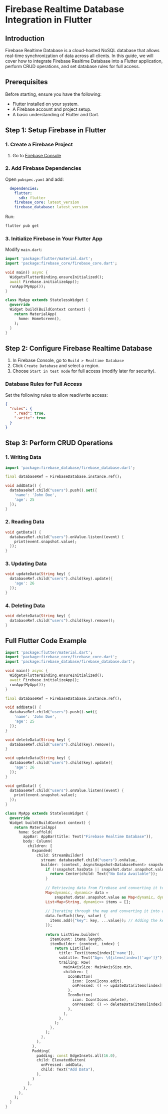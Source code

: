 # Firebase Realtime Database Integration in Flutter

## Introduction
Firebase Realtime Database is a cloud-hosted NoSQL database that allows real-time synchronization of data across all clients. In this guide, we will cover how to integrate Firebase Realtime Database into a Flutter application, perform CRUD operations, and set database rules for full access.

## Prerequisites
Before starting, ensure you have the following:
- Flutter installed on your system.
- A Firebase account and project setup.
- A basic understanding of Flutter and Dart.

## Step 1: Setup Firebase in Flutter

### 1. Create a Firebase Project
1. Go to [Firebase Console](https://console.firebase.google.com/)

### 2. Add Firebase Dependencies
Open `pubspec.yaml` and add:
```yaml
  dependencies:
    flutter:
      sdk: flutter
    firebase_core: latest_version
    firebase_database: latest_version
```
Run:
```sh
flutter pub get
```

### 3. Initialize Firebase in Your Flutter App
Modify `main.dart`:
```dart
import 'package:flutter/material.dart';
import 'package:firebase_core/firebase_core.dart';

void main() async {
  WidgetsFlutterBinding.ensureInitialized();
  await Firebase.initializeApp();
  runApp(MyApp());
}

class MyApp extends StatelessWidget {
  @override
  Widget build(BuildContext context) {
    return MaterialApp(
      home: HomeScreen(),
    );
  }
}
```

## Step 2: Configure Firebase Realtime Database

1. In Firebase Console, go to `Build > Realtime Database`
2. Click `Create Database` and select a region.
3. Choose `Start in test mode` for full access (modify later for security).

### Database Rules for Full Access
Set the following rules to allow read/write access:
```json
{
  "rules": {
    ".read": true,
    ".write": true
  }
}
```

## Step 3: Perform CRUD Operations

### 1. Writing Data
```dart
import 'package:firebase_database/firebase_database.dart';

final databaseRef = FirebaseDatabase.instance.ref();

void addData() {
  databaseRef.child("users").push().set({
    'name': 'John Doe',
    'age': 25
  });
}
```

### 2. Reading Data
```dart
void getData() {
  databaseRef.child("users").onValue.listen((event) {
    print(event.snapshot.value);
  });
}
```

### 3. Updating Data
```dart
void updateData(String key) {
  databaseRef.child("users").child(key).update({
    'age': 26
  });
}
```

### 4. Deleting Data
```dart
void deleteData(String key) {
  databaseRef.child("users").child(key).remove();
}
```

## Full Flutter Code Example
```dart
import 'package:flutter/material.dart';
import 'package:firebase_core/firebase_core.dart';
import 'package:firebase_database/firebase_database.dart';

void main() async {
  WidgetsFlutterBinding.ensureInitialized();
  await Firebase.initializeApp();
  runApp(MyApp());
}

final databaseRef = FirebaseDatabase.instance.ref();

void addData() {
  databaseRef.child("users").push().set({
    'name': 'John Doe',
    'age': 25
  });
}

void deleteData(String key) {
  databaseRef.child("users").child(key).remove();
}

void updateData(String key) {
  databaseRef.child("users").child(key).update({
    'age': 26
  });
}

void getData() {
  databaseRef.child("users").onValue.listen((event) {
    print(event.snapshot.value);
  });
}

class MyApp extends StatelessWidget {
  @override
  Widget build(BuildContext context) {
    return MaterialApp(
      home: Scaffold(
        appBar: AppBar(title: Text("Firebase Realtime Database")),
        body: Column(
          children: [
            Expanded(
              child: StreamBuilder(
                stream: databaseRef.child("users").onValue,
                builder: (context, AsyncSnapshot<DatabaseEvent> snapshot) {
                  if (!snapshot.hasData || snapshot.data!.snapshot.value == null) {
                    return Center(child: Text("No Data Available"));
                  }
                  
                  // Retrieving data from Firebase and converting it to a map
                  Map<dynamic, dynamic> data = 
                      snapshot.data!.snapshot.value as Map<dynamic, dynamic>;
                  List<Map<String, dynamic>> items = [];
                  
                  // Iterating through the map and converting it into a list of maps
                  data.forEach((key, value) {
                    items.add({"key": key, ...value}); // Adding the key and its values to the list
                  });
                  
                  return ListView.builder(
                    itemCount: items.length,
                    itemBuilder: (context, index) {
                      return ListTile(
                        title: Text(items[index]['name']),
                        subtitle: Text("Age: \${items[index]['age']}"),
                        trailing: Row(
                          mainAxisSize: MainAxisSize.min,
                          children: [
                            IconButton(
                              icon: Icon(Icons.edit),
                              onPressed: () => updateData(items[index]['key']),
                            ),
                            IconButton(
                              icon: Icon(Icons.delete),
                              onPressed: () => deleteData(items[index]['key']),
                            ),
                          ],
                        ),
                      );
                    },
                  );
                },
              ),
            ),
            Padding(
              padding: const EdgeInsets.all(16.0),
              child: ElevatedButton(
                onPressed: addData,
                child: Text("Add Data"),
              ),
            )
          ],
        ),
      ),
    );
  }
}
```
